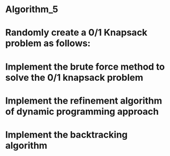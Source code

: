 # Algorithm_5
# Randomly create a 0/1 Knapsack problem as follows:
# Implement the brute force method to solve the 0/1 knapsack problem
# Implement the refinement algorithm of dynamic programming approach
# Implement the backtracking algorithm
